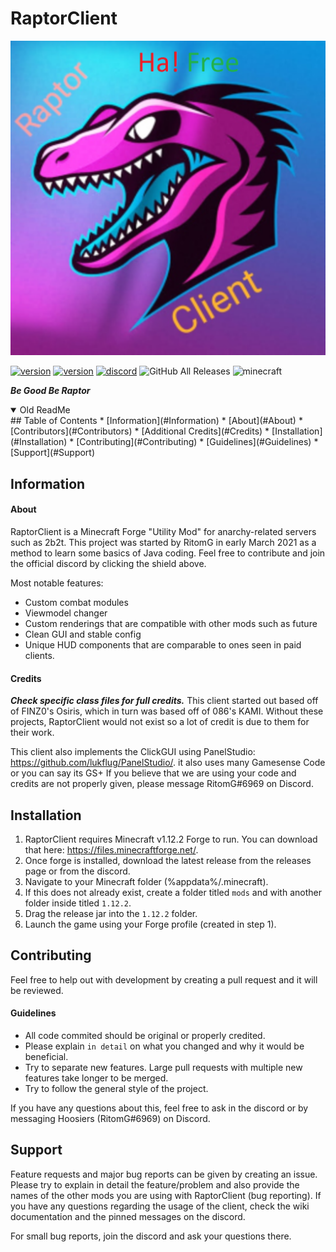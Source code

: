 # RaptorClient
![logo](https://github.com/RaptorClientDevelopment/RaptorAssets/blob/main/Mainicon.png)


<!-- PROJECT SHIELDS -->
[![version](https://img.shields.io/badge/Release-1.0-green.svg)](https://github.com/RaptorClientDevelopment/RaptorClient/releases/latest)
[![version](https://img.shields.io/badge/Dev-1.0-orange.svg)](https://github.com/RaptorClientDevelopment/RaptorClientreleases/latest)
[![discord](https://img.shields.io/badge/Discord-hzzEmtke2M-8080c0)](https://discord.gg/hzzEmtke2M)
![GitHub All Releases](https://img.shields.io/github/downloads/RaptorClientDevelopment/RaptorClient/total)
![minecraft](https://img.shields.io/badge/Minecraft-1.12.2-blue.svg)

***Be Good Be Raptor***


<details open>
   <Summary> Old ReadMe </Summary>
<!-- TABLE OF CONTENTS -->
## Table of Contents
* [Information](#Information)
    * [About](#About)
    * [Contributors](#Contributors)
    * [Additional Credits](#Credits)
* [Installation](#Installation)
* [Contributing](#Contributing)
    * [Guidelines](#Guidelines)
* [Support](#Support)


<!-- INFORMATION -->
## Information

#### About
RaptorClient is a Minecraft Forge "Utility Mod" for anarchy-related servers such as 2b2t.
This project was started by RitomG in early March 2021 as a method to learn some basics of Java coding.
Feel free to contribute and join the official discord by clicking the shield above.

Most notable features:
* Custom combat modules
* Viewmodel changer
* Custom renderings that are compatible with other mods such as future
* Clean GUI and stable config
* Unique HUD components that are comparable to ones seen in paid clients.

#### Credits
***Check specific class files for full credits.***
This client started out based off of FINZ0's Osiris, which in turn was based off of 086's KAMI.
Without these projects, RaptorClient would not exist so a lot of credit is due to them for their work.

This client also implements the ClickGUI using PanelStudio: https://github.com/lukflug/PanelStudio/.
it also uses many Gamesense Code or you can say its GS+
If you believe that we are using your code and credits are not properly given, please message RitomG#6969 on Discord.

<!-- INSTALLATION -->
## Installation
1. RaptorClient requires Minecraft v1.12.2 Forge to run. You can download that here: https://files.minecraftforge.net/.
2. Once forge is installed, download the latest release from the releases page or from the discord.
3. Navigate to your Minecraft folder (%appdata%/.minecraft).
4. If this does not already exist, create a folder titled `mods` and with another folder inside titled `1.12.2`.
5. Drag the release jar into the `1.12.2` folder.
6. Launch the game using your Forge profile (created in step 1).

<!-- CONTRIBUTING -->
## Contributing
Feel free to help out with development by creating a pull request and it will be reviewed.

#### Guidelines
* All code commited should be original or properly credited.
* Please explain `in detail` on what you changed and why it would be beneficial.
* Try to separate new features. Large pull requests with multiple new features take longer to be merged.
* Try to follow the general style of the project.

If you have any questions about this, feel free to ask in the discord or by messaging Hoosiers (RitomG#6969) on Discord.


<!-- SUPPORT -->
## Support
Feature requests and major bug reports can be given by creating an issue.
Please try to explain in detail the feature/problem and also provide the names of the other mods you are using with RaptorClient (bug reporting).
If you have any questions regarding the usage of the client, check the wiki documentation and the pinned messages on the discord.

For small bug reports, join the discord and ask your questions there.
</details>
